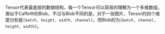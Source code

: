 Tensor代表最底层的数据结构，每一个Tensor可以简易的理解为一个多维数组，类似于Caffe中的Blob，不过与Blob不同的是，对于一张图片，Tensor的四个维度分别是`[batch, height, width, channel]`，而Blob的为`[batch, channel, height, width]`。